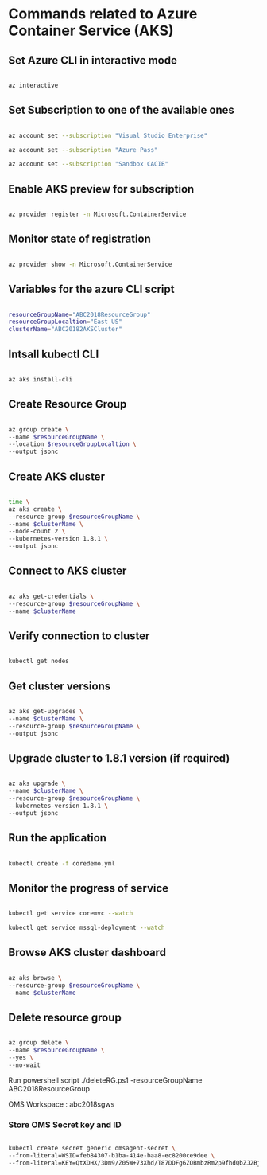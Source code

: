 # Commands related to Azure Container Service (AKS)

## Set Azure CLI in interactive mode

```bash

az interactive

```

## Set Subscription to one of the available ones

```bash

az account set --subscription "Visual Studio Enterprise"

az account set --subscription "Azure Pass"

az account set --subscription "Sandbox CACIB"

```

## Enable AKS preview for subscription

```bash

az provider register -n Microsoft.ContainerService

```

## Monitor state of registration

```bash

az provider show -n Microsoft.ContainerService

```

## Variables for the azure CLI script

```bash

resourceGroupName="ABC2018ResourceGroup"
resourceGroupLocaltion="East US"
clusterName="ABC20182AKSCluster"

```

## Intsall kubectl CLI

```bash

az aks install-cli

```

## Create Resource Group

```bash

az group create \
--name $resourceGroupName \
--location $resourceGroupLocaltion \
--output jsonc

```

## Create AKS cluster

```bash

time \
az aks create \
--resource-group $resourceGroupName \
--name $clusterName \
--node-count 2 \
--kubernetes-version 1.8.1 \
--output jsonc

```

## Connect to AKS cluster

```bash

az aks get-credentials \
--resource-group $resourceGroupName \
--name $clusterName

```

## Verify connection to cluster

```bash

kubectl get nodes

```

## Get cluster versions

```bash

az aks get-upgrades \
--name $clusterName \
--resource-group $resourceGroupName \
--output jsonc

```

## Upgrade cluster to 1.8.1 version (if required)

```bash

az aks upgrade \
--name $clusterName \
--resource-group $resourceGroupName \
--kubernetes-version 1.8.1 \
--output jsonc

```

## Run the application

```bash

kubectl create -f coredemo.yml

```

## Monitor the progress of service

```bash

kubectl get service coremvc --watch

kubectl get service mssql-deployment --watch

```

## Browse AKS cluster dashboard

```bash

az aks browse \
--resource-group $resourceGroupName \
--name $clusterName

```

## Delete resource group

```bash

az group delete \
--name $resourceGroupName \
--yes \
--no-wait

```

Run powershell script
./deleteRG.ps1 -resourceGroupName ABC2018ResourceGroup

OMS Workspace : abc2018sgws

### Store OMS Secret key and ID

```bash

kubectl create secret generic omsagent-secret \
--from-literal=WSID=feb84307-b1ba-414e-baa8-ec8200ce9dee \
--from-literal=KEY=QtXDHX/3Dm9/Z05W+73Xhd/T87DDFg6ZOBmbzRm2p9fhdQbZJ2Bj6B7Etumxm25gAlFamMQjwPUdC4/cTDSJzQ==

```